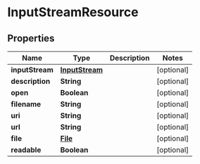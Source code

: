 # InputStreamResource

## Properties
Name | Type | Description | Notes
------------ | ------------- | ------------- | -------------
**inputStream** | [**InputStream**](InputStream.md) |  |  [optional]
**description** | **String** |  |  [optional]
**open** | **Boolean** |  |  [optional]
**filename** | **String** |  |  [optional]
**uri** | **String** |  |  [optional]
**url** | **String** |  |  [optional]
**file** | [**File**](File.md) |  |  [optional]
**readable** | **Boolean** |  |  [optional]
